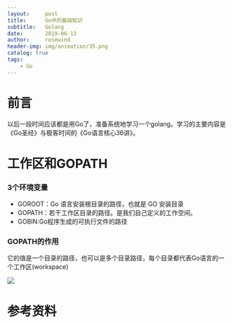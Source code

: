 ```yaml
---
layout:     post
title:      Go中的基础知识
subtitle:   Golang
date:       2019-06-13
author:     rosewind
header-img: img/animation/35.png
catalog: true
tags:
    - Go
---
```


# 前言

以后一段时间应该都是用Go了，准备系统地学习一个golang。学习的主要内容是《Go圣经》与极客时间的《Go语言核心36讲》。

# 工作区和GOPATH

### 3个环境变量

- GOROOT：Go 语言安装根目录的路径，也就是 GO 安装目录
- GOPATH：若干工作区目录的路径。是我们自己定义的工作空间。
- GOBIN:Go程序生成的可执行文件的路径

### GOPATH的作用

它的值是一个目录的路径，也可以是多个目录路径，每个目录都代表Go语言的一个工作区(workspace)

![](https://static001.geekbang.org/resource/image/2f/3c/2fdfb5620e072d864907870e61ae5f3c.png)

# 参考资料

